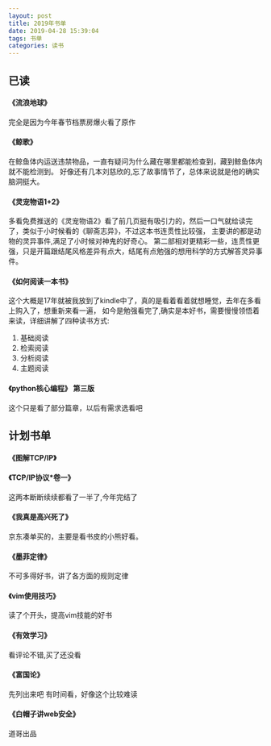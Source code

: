 ```yaml
---
layout: post
title: 2019年书单
date: 2019-04-28 15:39:04
tags: 书单
categories: 读书
---
```

## 已读
#### 《流浪地球》   
完全是因为今年春节档票房爆火看了原作   
#### 《鲸歌》   
在鲸鱼体内运送违禁物品，一直有疑问为什么藏在哪里都能检查到，藏到鲸鱼体内就不能检测到。
好像还有几本刘慈欣的,忘了故事情节了，总体来说就是他的确实脑洞挺大。

#### 《灵宠物语1+2》   
多看免费推送的《灵宠物语2》看了前几页挺有吸引力的，然后一口气就给读完了，类似于小时候看的《聊斋志异》，不过这本书连贯性比较强，
主要讲的都是动物的灵异事件,满足了小时候对神鬼的好奇心。
第二部相对更精彩一些，连贯性更强，只是开篇跟结尾风格差异有点大，结尾有点勉强的想用科学的方式解答灵异事件。

<!--more-->

#### 《如何阅读一本书》
这个大概是17年就被我放到了kindle中了，真的是看着看着就想睡觉，去年在多看上购入了，想重新来看一遍，
如今是勉强看完了,确实是本好书，需要慢慢领悟着来读，详细讲解了四种读书方式:   
1. 基础阅读   
2. 检索阅读   
3. 分析阅读   
4. 主题阅读   
#### 《python核心编程》 第三版    
这个只是看了部分篇章，以后有需求选看吧

## 计划书单 
#### 《图解TCP/IP》   
#### 《TCP/IP协议*卷一》   
这两本断断续续都看了一半了,今年完结了

#### 《我真是高兴死了》   
京东凑单买的，主要是看书皮的小熊好看。

#### 《墨菲定律》   
不可多得好书，讲了各方面的规则定律

#### 《vim使用技巧》   
读了个开头，提高vim技能的好书

#### 《有效学习》  
看评论不错,买了还没看

#### 《富国论》   
先列出来吧 有时间看，好像这个比较难读

#### 《白帽子讲web安全》   
道哥出品
